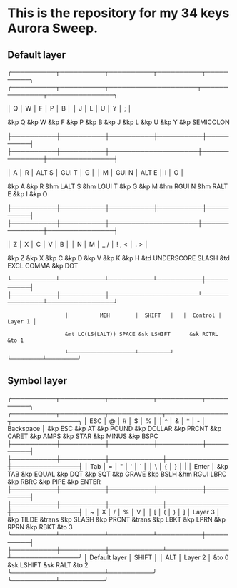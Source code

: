 # This is the repository for my 34 keys Aurora Sweep.

## Default layer
╭──────────┬──────────┬──────────┬──────────┬──────────╮   ╭──────────┬──────────┬────────────────────┬──────────────┬───────────────╮

│  Q       │  W       │  F       │  P       │  B       │   │  J       │  L       │         U          │  Y           │       ;       │

  &kp Q      &kp W      &kp F      &kp P      &kp B          &kp J      &kp L             &kp U         &kp Y          &kp SEMICOLON

├──────────┼──────────┼──────────┼──────────┼──────────┤   ├──────────┼──────────┼────────────────────┼──────────────┼───────────────┤

│  A       │  R       │  ALT  S  │  GUI  T  │  G       │   │  M       │  GUI  N  │       ALT  E       │  I           │     O         │

  &kp A      &kp R     &hm LALT S &hm LGUI T  &kp G          &kp M     &hm RGUI N       &hm RALT E      &kp I             &kp O

├──────────┼──────────┼──────────┼──────────┼──────────┤   ├──────────┼──────────┼────────────────────┼──────────────┼───────────────┤

│  Z       │  X       │  C       │  V       │  B       │   │  N       │  M       │      _ /           │    !  ,  <   │      . >      │

  &kp Z      &kp X      &kp C      &kp D      &kp V          &kp K      &kp H     &td UNDERSCORE SLASH &td EXCL COMMA     &kp DOT

╰──────────┴──────────┴──────────┴──────────┼──────────┤   ├──────────┼──────────┼────────────────────┴──────────────┴───────────────╯

                      │          MEH        │  SHIFT   │   │  Control │ Layer 1 │

                      &mt LC(LS(LALT)) SPACE &sk LSHIFT      &sk RCTRL   &to 1

                      ╰─────────────────────┴──────────╯   ╰──────────┴──────────╯

## Symbol layer
╭──────────┬──────────┬──────────┬──────────┬──────────╮   ╭──────────┬──────────┬────────────┬──────────────┬───────────────╮
│  ESC     │    @     │    #     │    $     │     %    │   │    ^     │    &     │     *      │       -      │   Backspace   │
 &kp ESC      &kp AT   &kp POUND  &kp DOLLAR &kp PRCNT       &kp CARET  &kp AMPS    &kp STAR      &kp MINUS       &kp BSPC
├──────────┼──────────┼──────────┼──────────┼──────────┤   ├──────────┼──────────┼────────────┼──────────────┼───────────────┤
│   Tab    │    =     │    "     │     '    │    `     │   │    \     │    {     │     }      │       |      │     Enter     │
  &kp TAB   &kp EQUAL   &kp DQT    &kp SQT    &kp GRAVE      &kp BSLH &hm RGUI LBRC  &kp RBRC       &kp PIPE       &kp ENTER
├──────────┼──────────┼──────────┼──────────┼──────────┤   ├──────────┼──────────┼────────────┼──────────────┼───────────────┤
│    ~     │     X    │    /     │    %     │    V     │   │     [    │    (     │      )     │       ]      │    Layer 3    │
  &kp TILDE   &trans    &kp SLASH  &kp PRCNT   &trans        &kp LBKT   &kp LPRN    &kp RPRN      &kp RBKT        &to 3
╰──────────┴──────────┴──────────┴──────────┼──────────┤   ├──────────┼──────────┼────────────┴──────────────┴───────────────╯
                      │    Default layer    │  SHIFT   │   │   ALT    │ Layer 2 │
                               &to 0         &sk LSHIFT      &sk RALT    &to 2
                      ╰─────────────────────┴──────────╯   ╰──────────┴──────────╯
